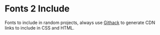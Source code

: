 # Fonts 2 Include

Fonts to include in random projects, always use [Githack](https://raw.githack.com) to generate CDN links to include in CSS and HTML.
